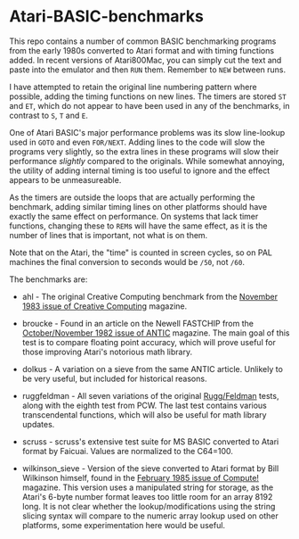 # Atari-BASIC-benchmarks

This repo contains a number of common BASIC benchmarking programs from the early 1980s converted to Atari format and with timing functions added. In recent versions of Atari800Mac, you can simply cut the text and paste into the emulator and then `RUN` them. Remember to `NEW` between runs.

I have attempted to retain the original line numbering pattern where possible, adding the timing functions on new lines. The timers are stored `ST` and `ET`, which do not appear to have been used in any of the benchmarks, in contrast to `S`, `T` and `E`. 

One of Atari BASIC's major performance problems was its slow line-lookup used in `GOTO` and even `FOR/NEXT`. Adding lines to the code will slow the programs very slightly, so the extra lines in these programs will slow their performance *slightly* compared to the originals. While somewhat annoying, the utility of adding internal timing is too useful to ignore and the effect appears to be unmeasureable.

As the timers are outside the loops that are actually performing the benchmark, adding similar timing lines on other platforms should have exactly the same effect on performance. On systems that lack timer functions, changing these to `REM`s will have the same effect, as it is the number of lines that is important, not what is on them.

Note that on the Atari, the "time" is counted in screen cycles, so on PAL machines the final conversion to seconds would be `/50`, not `/60`.

The benchmarks are:

- ahl - The original Creative Computing benchmark from the [November 1983 issue of Creative Computing](https://archive.org/details/creativecomputing-1983-11/page/n269/mode/2up) magazine.

- broucke - Found in an article on the Newell FASTCHIP from the [October/November 1982 issue of ANTIC](https://archive.org/details/1982-10-anticmagazine/page/n15/mode/2up) magazine. The main goal of this test is to compare floating point accuracy, which will prove useful for those improving Atari's notorious math library.

- dolkus - A variation on a sieve from the same ANTIC article. Unlikely to be very useful, but included for historical reasons.

- ruggfeldman - All seven variations of the original [Rugg/Feldman](https://en.wikipedia.org/wiki/Rugg/Feldman_benchmarks) tests, along with the eighth test from PCW. The last test contains various transcendental functions, which will also be useful for math library updates.

- scruss - scruss's extensive test suite for MS BASIC converted to Atari format by Faicuai. Values are normalized to the C64=100.

- wilkinson_sieve - Version of the sieve converted to Atari format by Bill Wilkinson himself, found in the [February 1985 issue of Compute!](https://archive.org/details/1985-02-compute-magazine/page/n139/mode/2up) magazine. This version uses a manipulated string for storage, as the Atari's 6-byte number format leaves too little room for an array 8192 long. It is not clear whether the lookup/modifications using the string slicing syntax will compare to the numeric array lookup used on other platforms, some experimentation here would be useful.
